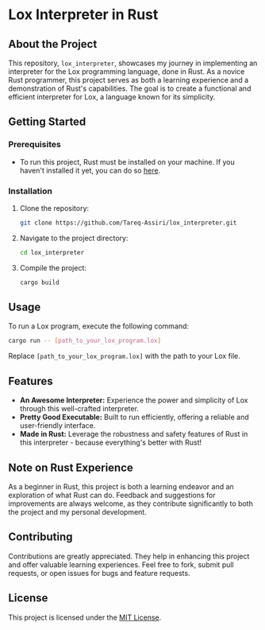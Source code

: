 
# Lox Interpreter in Rust

## About the Project
This repository, `lox_interpreter`, showcases my journey in implementing an interpreter for the Lox programming language, done in Rust. As a novice Rust programmer, this project serves as both a learning experience and a demonstration of Rust's capabilities. The goal is to create a functional and efficient interpreter for Lox, a language known for its simplicity.

## Getting Started

### Prerequisites
- To run this project, Rust must be installed on your machine. If you haven't installed it yet, you can do so [here](https://www.rust-lang.org/learn/get-started).

### Installation
1. Clone the repository:
   ```bash
   git clone https://github.com/Tareq-Assiri/lox_interpreter.git
   ```
2. Navigate to the project directory:
   ```bash
   cd lox_interpreter
   ```
3. Compile the project:
   ```bash
   cargo build
   ```

## Usage
To run a Lox program, execute the following command:
```bash
cargo run -- [path_to_your_lox_program.lox]
```
Replace `[path_to_your_lox_program.lox]` with the path to your Lox file.

## Features
- **An Awesome Interpreter:** Experience the power and simplicity of Lox through this well-crafted interpreter.
- **Pretty Good Executable:** Built to run efficiently, offering a reliable and user-friendly interface.
- **Made in Rust:** Leverage the robustness and safety features of Rust in this interpreter - because everything's better with Rust!

## Note on Rust Experience
As a beginner in Rust, this project is both a learning endeavor and an exploration of what Rust can do. Feedback and suggestions for improvements are always welcome, as they contribute significantly to both the project and my personal development.

## Contributing
Contributions are greatly appreciated. They help in enhancing this project and offer valuable learning experiences. Feel free to fork, submit pull requests, or open issues for bugs and feature requests.

## License
This project is licensed under the [MIT License](LICENSE).
